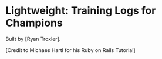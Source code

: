 # Lightweight: Training Logs for Champions

Built by [Ryan Troxler]. 

[Credit to Michaes Hartl for his Ruby on Rails Tutorial]
